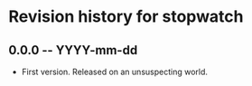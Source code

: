 # Revision history for stopwatch

## 0.0.0  -- YYYY-mm-dd

* First version. Released on an unsuspecting world.
